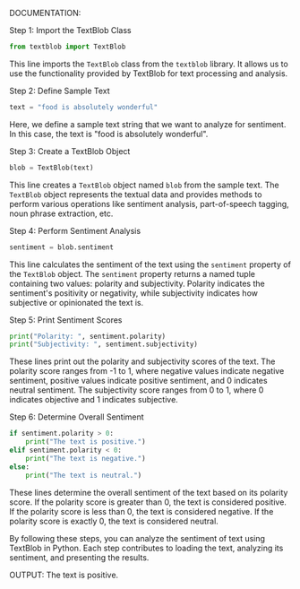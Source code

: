 DOCUMENTATION:

Step 1: Import the TextBlob Class
```python
from textblob import TextBlob
```
This line imports the `TextBlob` class from the `textblob` library. It allows us to use the functionality provided by TextBlob for text processing and analysis.

Step 2: Define Sample Text
```python
text = "food is absolutely wonderful"
```
Here, we define a sample text string that we want to analyze for sentiment. In this case, the text is "food is absolutely wonderful".

Step 3: Create a TextBlob Object
```python
blob = TextBlob(text)
```
This line creates a `TextBlob` object named `blob` from the sample text. The `TextBlob` object represents the textual data and provides methods to perform various operations like sentiment analysis, part-of-speech tagging, noun phrase extraction, etc.

Step 4: Perform Sentiment Analysis
```python
sentiment = blob.sentiment
```
This line calculates the sentiment of the text using the `sentiment` property of the `TextBlob` object. The `sentiment` property returns a named tuple containing two values: polarity and subjectivity. Polarity indicates the sentiment's positivity or negativity, while subjectivity indicates how subjective or opinionated the text is.

Step 5: Print Sentiment Scores
```python
print("Polarity: ", sentiment.polarity)
print("Subjectivity: ", sentiment.subjectivity)
```
These lines print out the polarity and subjectivity scores of the text. The polarity score ranges from -1 to 1, where negative values indicate negative sentiment, positive values indicate positive sentiment, and 0 indicates neutral sentiment. The subjectivity score ranges from 0 to 1, where 0 indicates objective and 1 indicates subjective.

Step 6: Determine Overall Sentiment
```python
if sentiment.polarity > 0:
    print("The text is positive.")
elif sentiment.polarity < 0:
    print("The text is negative.")
else:
    print("The text is neutral.")
```
These lines determine the overall sentiment of the text based on its polarity score. If the polarity score is greater than 0, the text is considered positive. If the polarity score is less than 0, the text is considered negative. If the polarity score is exactly 0, the text is considered neutral.

By following these steps, you can analyze the sentiment of text using TextBlob in Python. Each step contributes to loading the text, analyzing its sentiment, and presenting the results.

OUTPUT:
The text is positive.


        
